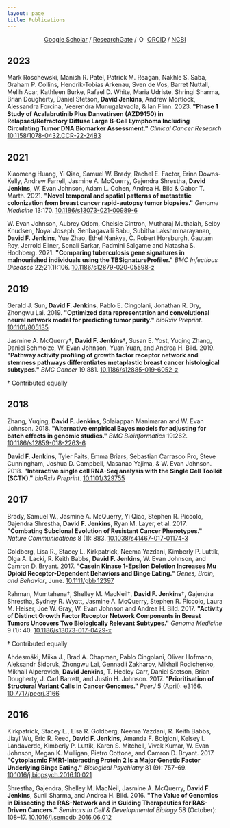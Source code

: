 ```yaml
---
layout: page
title: Publications
---
```


<div align="center">
<a href="https://scholar.google.com/citations?user=evnOfCwAAAAJ" target="_blank">Google Scholar</a> / <a href="https://www.researchgate.net/profile/David_Jenkins12" target="_blank">ResearchGate</a> / <a href="https://orcid.org/0000-0002-7451-4288" target="orcid.widget" rel="noopener noreferrer" style="vertical-align:top;"><img src="https://orcid.org/sites/default/files/images/orcid_16x16.png" style="width:1em;margin-right:.5em;" alt="ORCID iD icon">ORCID</a> / <a href="https://www.ncbi.nlm.nih.gov/myncbi/1HGnj75Yg69A7/bibliography/public/" target="_blank">NCBI</a>
</div>

## 2023

Mark Roschewski, Manish R. Patel, Patrick M. Reagan, Nakhle S. Saba, Graham P. Collins, Hendrik-Tobias Arkenau, Sven de Vos, Barret Nuttall, Melih Acar, Kathleen Burke, Rafael D. White, Maria Udriste, Shringi Sharma, Brian Dougherty, Daniel Stetson, __David Jenkins__, Andrew Mortlock, Alessandra Forcina, Veerendra Munugalavadla, & Ian Flinn. 2023. __"Phase 1 Study of Acalabrutinib Plus Danvatirsen (AZD9150) in Relapsed/Refractory Diffuse Large B-Cell Lymphoma Including Circulating Tumor DNA Biomarker Assessment."__ _Clinical Cancer Research_ [10.1158/1078-0432.CCR-22-2483](https://doi.org/10.1158/1078-0432.CCR-22-2483)

## 2021

Xiaomeng Huang, Yi Qiao, Samuel W. Brady, Rachel E. Factor, Erinn Downs-Kelly, Andrew Farrell, Jasmine A. McQuerry, Gajendra Shrestha, __David Jenkins__, W. Evan Johnson, Adam L. Cohen, Andrea H. Bild & Gabor T. Marth. 2021. __"Novel temporal and spatial patterns of metastatic colonization from breast cancer rapid-autopsy tumor biopsies."__ _Genome Medicine_ 13:170. [10.1186/s13073-021-00989-6](https://doi.org/10.1186/s13073-021-00989-6)

W. Evan Johnson, Aubrey Odom, Chelsie Cintron, Mutharaj Muthaiah, Selby Knudsen, Noyal Joseph, Senbagavalli Babu, Subitha Lakshminarayanan, __David F. Jenkins__, Yue Zhao, Ethel Nankya, C. Robert Horsburgh, Gautam Roy, Jerrold Ellner, Sonali Sarkar, Padmini Salgame and Natasha S. Hochberg. 2021. __"Comparing tuberculosis gene signatures in malnourished individuals using the TBSignatureProfiler."__ _BMC Infectious Diseases_ 22;21(1):106. [10.1186/s12879-020-05598-z](https://doi.org/10.1186/s12879-020-05598-z)

## 2019

Gerald J. Sun, __David F. Jenkins__, Pablo E. Cingolani, Jonathan R. Dry, Zhongwu Lai. 2019. __"Optimized data representation and convolutional neural network model for predicting tumor purity."__ _bioRxiv Preprint_. [10.1101/805135](https://doi.org/10.1101/805135)

Jasmine A. McQuerry†, __David F. Jenkins__†, Susan E. Yost, Yuqing Zhang, Daniel Schmolze, W. Evan Johnson, Yuan Yuan, and Andrea H. Bild. 2019. __"Pathway activity profiling of growth factor receptor network and stemness pathways differentiates metaplastic breast cancer histological subtypes."__ _BMC Cancer_ 19:881. [10.1186/s12885-019-6052-z](https://doi.org/10.1186/s12885-019-6052-z)

† Contributed equally

## 2018

Zhang, Yuqing, __David F. Jenkins__, Solaiappan Manimaran and W. Evan Johnson. 2018. __"Alternative empirical Bayes models for adjusting for batch effects in genomic studies."__ _BMC Bioinformatics_ 19:262. [10.1186/s12859-018-2263-6](https://doi.org/10.1186/s12859-018-2263-6)

__David F. Jenkins__, Tyler Faits, Emma Briars, Sebastian Carrasco Pro, Steve Cunningham, Joshua D. Campbell, Masanao Yajima, & W. Evan Johnson. 2018. __"Interactive single cell RNA-Seq analysis with the Single Cell Toolkit (SCTK)."__ _bioRxiv Preprint_. [10.1101/329755](https://doi.org/10.1101/329755)

## 2017

Brady, Samuel W., Jasmine A. McQuerry, Yi Qiao, Stephen R. Piccolo, Gajendra Shrestha, __David F. Jenkins__, Ryan M. Layer, et al. 2017. __"Combating Subclonal Evolution of Resistant Cancer Phenotypes."__ _Nature Communications_ 8 (1): 883. [10.1038/s41467-017-01174-3](http://dx.doi.org/10.1038/s41467-017-01174-3)

Goldberg, Lisa R., Stacey L. Kirkpatrick, Neema Yazdani, Kimberly P. Luttik, Olga A. Lacki, R. Keith Babbs, __David F. Jenkins__, W. Evan Johnson, and Camron D. Bryant. 2017. __"Casein Kinase 1-Epsilon Deletion Increases Mu Opioid Receptor-Dependent Behaviors and Binge Eating."__ _Genes, Brain, and Behavior_, June. [10.1111/gbb.12397](http://dx.doi.org/10.1111/gbb.12397)

Rahman, Mumtahena†, Shelley M. MacNeil†, __David F. Jenkins__†, Gajendra Shrestha, Sydney R. Wyatt, Jasmine A. McQuerry, Stephen R. Piccolo, Laura M. Heiser, Joe W. Gray, W. Evan Johnson and Andrea H. Bild. 2017. __"Activity of Distinct Growth Factor Receptor Network Components in Breast Tumors Uncovers Two Biologically Relevant Subtypes."__ _Genome Medicine_ 9 (1): 40. [10.1186/s13073-017-0429-x](http://dx.doi.org/10.1186/s13073-017-0429-x)

† Contributed equally

Ahdesmäki, Miika J., Brad A. Chapman, Pablo Cingolani, Oliver Hofmann, Aleksandr Sidoruk, Zhongwu Lai, Gennadii Zakharov, Mikhail Rodichenko, Mikhail Alperovich, __David Jenkins__, T. Hedley Carr, Daniel Stetson, Brian Dougherty, J. Carl Barrett, and Justin H. Johnson. 2017. __"Prioritisation of Structural Variant Calls in Cancer Genomes."__ _PeerJ_ 5 (April): e3166. [10.7717/peerj.3166](http://dx.doi.org/10.7717/peerj.3166)

## 2016

Kirkpatrick, Stacey L., Lisa R. Goldberg, Neema Yazdani, R. Keith Babbs, Jiayi Wu, Eric R. Reed, __David F. Jenkins__, Amanda F. Bolgioni, Kelsey I. Landaverde, Kimberly P. Luttik, Karen S. Mitchell, Vivek Kumar, W. Evan Johnson, Megan K. Mulligan, Pietro Cottone, and Camron D. Bryant. 2017. __"Cytoplasmic FMR1-Interacting Protein 2 Is a Major Genetic Factor Underlying Binge Eating."__ _Biological Psychiatry_ 81 (9): 757–69. [10.1016/j.biopsych.2016.10.021](http://dx.doi.org/10.1016/j.biopsych.2016.10.021)

Shrestha, Gajendra, Shelley M. MacNeil, Jasmine A. McQuerry, __David F. Jenkins__, Sunil Sharma, and Andrea H. Bild. 2016. __"The Value of Genomics in Dissecting the RAS-Network and in Guiding Therapeutics for RAS-Driven Cancers."__ _Seminars in Cell & Developmental Biology_ 58 (October): 108–17. [10.1016/j.semcdb.2016.06.012](http://dx.doi.org/10.1016/j.semcdb.2016.06.012)

